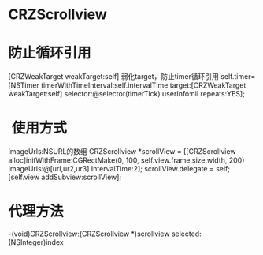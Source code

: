 # CRZScrollview
# 防止循环引用
[CRZWeakTarget weakTarget:self] 弱化target，防止timer循环引用
self.timer=[NSTimer timerWithTimeInterval:self.intervalTime target:[CRZWeakTarget weakTarget:self] selector:@selector(timerTick) userInfo:nil repeats:YES];
#  使用方式
ImageUrls:NSURL的数组
CRZScrollview *scrollView = [[CRZScrollview alloc]initWithFrame:CGRectMake(0, 100, self.view.frame.size.width, 200) ImageUrls:@[url,ur2,ur3] IntervalTime:2];
 scrollView.delegate = self;
 [self.view addSubview:scrollView];
# 代理方法
-(void)CRZScrollview:(CRZScrollview *)scrollview selected:(NSInteger)index
